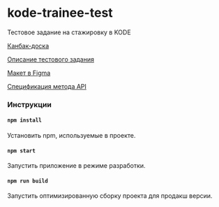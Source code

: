 # kode-trainee-test

Тестовое задание на стажировку в KODE

[Канбак-доска](https://github.com/users/Nikolskii/projects/6/views/1)

[Описание тестового задания](https://github.com/appKODE/trainee-test-frontend)

[Макет в Figma](https://www.figma.com/file/GRRKONipVClULsfdCAuVs1/KODE-Trainee-Dev-Осень'21?node-id=11%3A14414)

[Спецификация метода API](https://kode-frontend-team.stoplight.io/docs/koder-stoplight/e981f97438300-get-users-list)

### Инструкции

#### `npm install`

Установить npm, используемые в проекте.

#### `npm start`

Запустить приложение в режиме разработки.

#### `npm run build`

Запустить оптимизированную сборку проекта для продакш версии.
